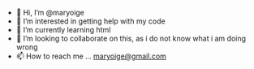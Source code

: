 - 👋 Hi, I’m @maryoige
- 👀 I’m interested in getting help with my code
- 🌱 I’m currently learning html
- 💞️ I’m looking to collaborate on this, as i do not know what i am doing wrong
- 📫 How to reach me ... maryoige@gmail.com



<!---
maryoige/maryoige is a ✨ special ✨ repository because its `README.md` (this file) appears on your GitHub profile.
You can click the Preview link to take a look at your changes.
--->
